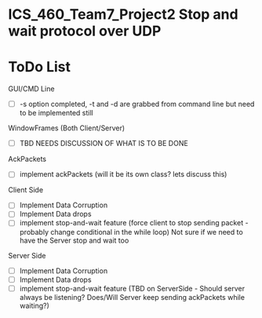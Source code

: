 # ICS_460_Team7_Project2 Stop and wait protocol over UDP

<h1> ToDo List </h1>

GUI/CMD Line
  - [ ] -s option completed, -t and -d are grabbed from command line but need to be implemented still

WindowFrames (Both Client/Server)
  - [ ] TBD NEEDS DISCUSSION OF WHAT IS TO BE DONE

AckPackets
  - [ ] implement ackPackets (will it be its own class? lets discuss this)

Client Side
  - [ ] Implement Data Corruption
  - [ ] Implement Data drops
  - [ ] implement stop-and-wait feature (force client to stop sending packet - probably change conditional in the while loop) Not sure if we need to have the Server stop and wait too

Server Side
  - [ ] Implement Data Corruption
  - [ ] Implement Data drops
  - [ ] implement stop-and-wait feature (TBD on ServerSide - Should server always be listening? Does/Will Server keep sending ackPackets while waiting?)
